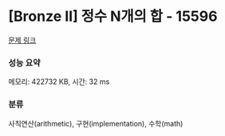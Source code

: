 # [Bronze II] 정수 N개의 합 - 15596 

[문제 링크](https://www.acmicpc.net/problem/15596) 

### 성능 요약

메모리: 422732 KB, 시간: 32 ms

### 분류

사칙연산(arithmetic), 구현(implementation), 수학(math)

